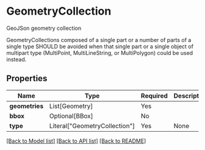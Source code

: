 # GeometryCollection

GeoJSon geometry collection

GeometryCollections composed of a single part or a number of parts of a
single type SHOULD be avoided when that single part or a single object
of multipart type (MultiPoint, MultiLineString, or MultiPolygon) could
be used instead.


## Properties
| Name | Type | Required | Description |
| ------------ | ------------- | ------------- | ------------- |
**geometries** | List[Geometry] | Yes |  |
**bbox** | Optional[BBox] | No |  |
**type** | Literal["GeometryCollection"] | Yes | None |


[[Back to Model list]](../../../README.md#models-v1-link) [[Back to API list]](../../README.md#documentation-for-api-endpoints) [[Back to README]](../../README.md)
